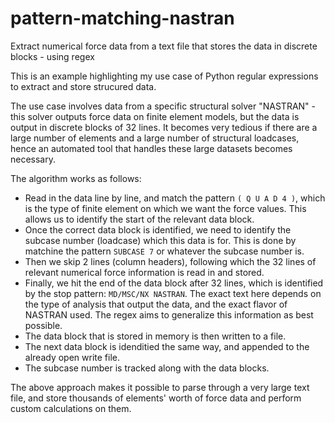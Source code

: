 # pattern-matching-nastran
Extract numerical force data from a text file that stores the data in discrete blocks - using regex

This is an example highlighting my use case of Python regular expressions to extract and store strucured data.

The use case involves data from a specific structural solver "NASTRAN" - this solver outputs force data on finite element models, but the data is output in discrete blocks of 32 lines. It becomes very tedious if there are a large number of elements and a large number of structural loadcases, hence an automated tool that handles these large datasets becomes necessary.

The algorithm works as follows:
- Read in the data line by line, and match the pattern ```( Q U A D 4 )```, which is the type of finite element on which we want the force values. This allows us to identify the start of the relevant data block.
- Once the correct data block is identified, we need to identify the subcase number (loadcase) which this data is for. This is done by matchine the pattern ```SUBCASE 7``` or whatever the subcase number is.
- Then we skip 2 lines (column headers), following which the 32 lines of relevant numerical force information is read in and stored.
- Finally, we hit the end of the data block after 32 lines, which is identified by the stop pattern: ```MD/MSC/NX NASTRAN```. The exact text here depends on the type of analysis that output the data, and the exact flavor of NASTRAN used. The regex aims to generalize this information as best possible. 
- The data block that is stored in memory is then written to a file.
- The next data block is idenditied the same way, and appended to the already open write file.
- The subcase number is tracked along with the data blocks.

The above approach makes it possible to parse through a very large text file, and store thousands of elements' worth of force data and perform custom calculations on them.
